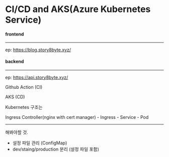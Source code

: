 # CI/CD and AKS(Azure Kubernetes Service)



#### frontend 

---

ep: https://blog.story8byte.xyz/

#### backend

---

ep: https://api.story8byte.xyz/



Github Action (CI)

AKS (CD)



Kubernetes 구조는

Ingress Controller(nginx with cert manager) - Ingress - Service - Pod



---

해봐야할 것.

- 설정 파일 관리 (ConfigMap)
- dev/staing/production 분리 (설정 파일 포함)


